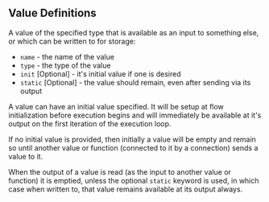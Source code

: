## Value Definitions
A value of the specified type that is available as an input to something else, or which can
be written to for storage:
* `name` - the name of the value
* `type` - the type of the value
* `init` [Optional] - it's initial value if one is desired
* `static` [Optional] - the value should remain, even after sending via its output

A value can have an initial value specified. It will be setup at flow initialization before execution
begins and will immediately be available at it's output on the first iteration of the execution loop.

If no initial value is provided, then initially a value will be empty and remain so until another 
value or function (connected to it by a connection) sends a value to it.

When the output of a value is read (as the input to another value or function) it is emptied, unless the 
optional `static` keyword is used, in which case when written to, that value remains available at its output
always.
